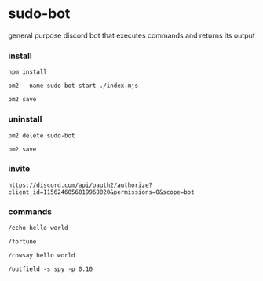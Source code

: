# sudo-bot

general purpose discord bot that executes commands and returns its output


### install

`npm install`

`pm2 --name sudo-bot start ./index.mjs`

`pm2 save`


### uninstall

`pm2 delete sudo-bot`

`pm2 save`


### invite

`https://discord.com/api/oauth2/authorize?client_id=1156246056019968020&permissions=0&scope=bot`


### commands

`/echo hello world`

`/fortune`

`/cowsay hello world`

`/outfield -s spy -p 0.10`
